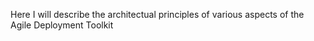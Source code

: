 Here I will describe the architectual principles of various aspects of the Agile Deployment Toolkit
